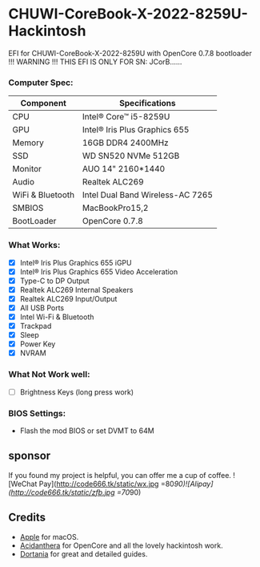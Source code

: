# CHUWI-CoreBook-X-2022-8259U-Hackintosh
EFI for CHUWI-CoreBook-X-2022-8259U with OpenCore 0.7.8 bootloader  
!!! WARNING !!! THIS EFI IS ONLY FOR SN: JCorB......

### Computer Spec:

| Component        | Specifications                         |
| ---------------- | ---------------------------------------|
| CPU              | Intel® Core™ i5-8259U                  |
| GPU              | Intel® Iris Plus Graphics 655          |
| Memory           | 16GB DDR4 2400MHz                      |
| SSD              | WD SN520 NVMe 512GB                    |
| Monitor          | AUO 14" 2160*1440                      |
| Audio            | Realtek ALC269                         |
| WiFi & Bluetooth | Intel Dual Band Wireless-AC 7265       |
| SMBIOS           | MacBookPro15,2                         |
| BootLoader       | OpenCore 0.7.8                         |

### What Works:

- [x] Intel® Iris Plus Graphics 655 iGPU
- [x] Intel® Iris Plus Graphics 655 Video Acceleration
- [x] Type-C to DP Output
- [x] Realtek ALC269 Internal Speakers
- [x] Realtek ALC269 Input/Output
- [x] All USB Ports
- [x] Intel Wi-Fi & Bluetooth
- [x] Trackpad
- [x] Sleep
- [x] Power Key
- [x] NVRAM

### What Not Work well:

- [ ] Brightness Keys (long press work)

### BIOS Settings:

* Flash the mod BIOS or set DVMT to 64M

## sponsor
If you found my project is helpful, you can offer me a cup of coffee.
![WeChat Pay](http://code666.tk/static/wx.jpg =80*90)![Alipay](http://code666.tk/static/zfb.jpg =70*90)

## Credits

- [Apple](https://apple.com) for macOS.
- [Acidanthera](https://github.com/acidanthera) for OpenCore and all the lovely hackintosh work.
- [Dortania](https://github.com/dortania) for great and detailed guides.
